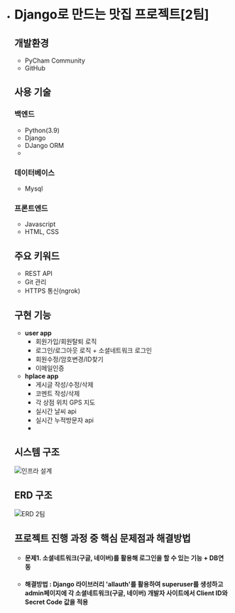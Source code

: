 + # Django로 만드는 맛집 프로젝트[2팀]
  ## **개발환경**
   + PyCham Community 
   + GitHub

  ## **사용 기술**
     ### **백엔드**   
     + Python(3.9)
     + Django
     + DJango ORM
     + 

    ### **데이터베이스**
     + Mysql

    ### **프론트엔드**
     + Javascript
     + HTML, CSS

  ## **주요 키워드**
  + REST API
  + Git 관리
  + HTTPS 통신(ngrok)

  ## **구현 기능**
  + **user app**
    + 회원가입/회원탈퇴 로직
    + 로그인/로그아웃 로직 + 소셜네트워크 로그인
    + 회원수정/암호변경/ID찾기
    + 이메일인증
  + **hplace app**
    + 게시글 작성/수정/삭제
    + 코멘트 작성/삭제
    + 각 상점 위치 GPS 지도
    + 실시간 날씨 api
    + 실시간 누적방문자 api
    + 
  
  ## **시스템 구조**
  ![인프라 설계](https://user-images.githubusercontent.com/96184680/151283847-4a418d48-083b-403d-afe2-2c88e16c20e7.png)  
  
  ## **ERD 구조**
  ![ERD 2팀](https://user-images.githubusercontent.com/96184680/151283604-da4eba5b-061c-4546-b414-b2d1c672a01e.JPG)
  
  ## **프로젝트 진행 과정 중 핵심 문제점과 해결방법**
   + #### 문제1. 소셜네트워크(구글, 네이버)를 활용해 로그인을 할 수 있는 기능 + DB연동 
   + #### 해결방법 : Django 라이브러리 'allauth'를 활용하여 superuser를 생성하고 admin페이지에 각 소셜네트워크(구글, 네이버) 개발자 사이트에서 Client ID와 Secret Code 값을 적용

  
  
   





